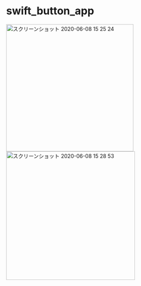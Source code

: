 # swift_button_app

<img width="342" alt="スクリーンショット 2020-06-08 15 25 24" src="https://user-images.githubusercontent.com/49052894/83998773-47a1cd80-a99c-11ea-9ac9-5fa2a47b368a.png">
<img width="346" alt="スクリーンショット 2020-06-08 15 28 53" src="https://user-images.githubusercontent.com/49052894/83998985-c39c1580-a99c-11ea-8db9-e47dd50c9d48.png">


